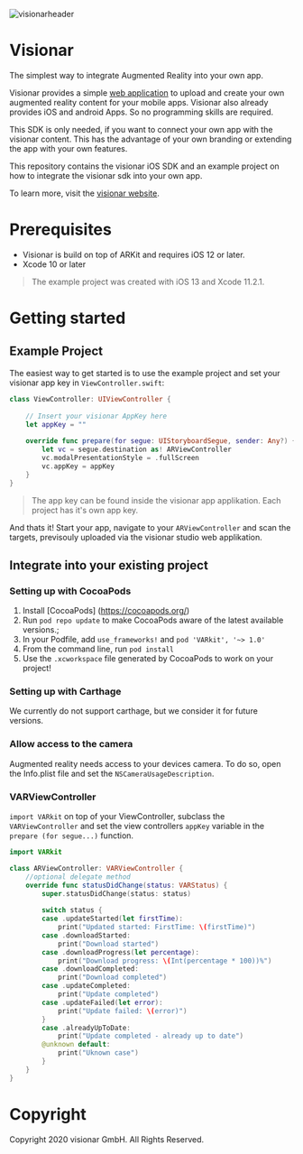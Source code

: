 ![visionarheader](https://user-images.githubusercontent.com/58423531/69970754-13e27880-151f-11ea-91a2-077992d484f9.png)

# Visionar
The simplest way to integrate Augmented Reality into your own app.

Visionar provides a simple [web application](https://www.visionar.com/product-visionar-studio/) to upload and create your own augmented reality content for your mobile apps. Visionar also already provides iOS and android Apps. So no programming skills are required. 

This SDK is only needed, if you want to connect your own app with the visionar content. This has the advantage of your own branding or extending the app with your own features. 

This repository contains the visionar iOS SDK and an example project on how to integrate the visionar sdk into your own app. 

To learn more, visit the [visionar website](https://www.visionar.com). 

# Prerequisites
- Visionar is build on top of ARKit and requires iOS 12 or later.
- Xcode 10 or later

> The example project was created with iOS 13 and Xcode 11.2.1.

# Getting started

## Example Project
The easiest way to get started is to use the example project and set your visionar app key in `ViewController.swift`:

``` swift
class ViewController: UIViewController {
    
    // Insert your visionar AppKey here
    let appKey = ""
    
    override func prepare(for segue: UIStoryboardSegue, sender: Any?) {
        let vc = segue.destination as! ARViewController
        vc.modalPresentationStyle = .fullScreen
        vc.appKey = appKey
    }
}
```
> The app key can be found inside the visionar app applikation. Each project has it's own app key. 

And thats it! Start your app, navigate to your `ARViewController` and scan the targets, previsouly uploaded via the visionar studio web applikation. 

## Integrate into your existing project

### Setting up with CocoaPods
1. Install [CocoaPods] (https://cocoapods.org/)
2. Run `pod repo update` to make CocoaPods aware of the latest available versions.;
3. In your Podfile, add `use_frameworks!` and `pod 'VARkit', '~> 1.0'`
4. From the command line, run `pod install`
5. Use the `.xcworkspace` file generated by CocoaPods to work on your project!

### Setting up with Carthage
We currently do not support carthage, but we consider it for future versions.

### Allow access to the camera
Augmented reality needs access to your devices camera. To do so, open the Info.plist file and set the `NSCameraUsageDescription`.

### VARViewController
`import VARkit` on top of your ViewController, subclass the `VARViewController` and set the view controllers `appKey` variable in the `prepare (for segue...)` function.

``` swift 
import VARkit

class ARViewController: VARViewController {
    //optional delegate method
    override func statusDidChange(status: VARStatus) {
        super.statusDidChange(status: status)
        
        switch status {
        case .updateStarted(let firstTime):
            print("Updated started: FirstTime: \(firstTime)")
        case .downloadStarted:
            print("Download started")
        case .downloadProgress(let percentage):
            print("Download progress: \(Int(percentage * 100))%")
        case .downloadCompleted:
            print("Download completed")
        case .updateCompleted:
            print("Update completed")
        case .updateFailed(let error):
            print("Update failed: \(error)")
        }
        case .alreadyUpToDate:
            print("Update completed - already up to date")
        @unknown default:
            print("Uknown case")
        }
    }
}
```

# Copyright
Copyright 2020 visionar GmbH. All Rights Reserved.
